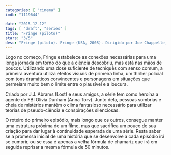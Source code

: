 ```yaml
---
categories: [ "cinema" ]
imdb: "1119644"

date: "2015-12-12"
tags: [ "draft", "series" ]
title: "Fringe (piloto)"
stars: "3/5"
desc: "Fringe (piloto). Fringe (USA, 2008). Dirigido por Joe Chappelle, Brad Anderson, Fred Toye, Jeannot Szwarc, Charles Beeson, Dennis Smith, Akiva Goldsman, Jeffrey G. Hunt, David Straiton. Escrito por J.J. Abrams, Alex Kurtzman, Roberto Orci, J.H. Wyman, Jeff Pinkner, Akiva Goldsman, Graham Roland, Alison Schapker, Josh Singer. Com Anna Torv, Joshua Jackson, Jasika Nicole, John Noble, Lance Reddick, Blair Brown."
---
```

Logo no começo, Fringe estabelece as conexões necessárias para uma longa jornada em torno do que a ciência descobriu, mas está nas mãos de poucos. Utilizando uma dose suficiente de tecniquês com senso comum, a primeira aventura utiliza efeitos visuais de primeira linha, um thriller policial com tons dramáticos convincentes e personagens em situações que permeiam muito bem o limite entre o plausível e a loucura.

Criado por J.J. Abrams (Lost) e seus amigos, a série tem como heroína a agente do FBI Olivia Dunham (Anna Torv). Junto dela, pessoas sombrias e cheia de mistérios mantém o clima fantasioso necessário para utilizar teorias de pseudo-ciência e conspirações silenciosas.

O roteiro do primeiro episódio, mais longo que os outros, consegue manter uma estrutura próxima de um filme, mas que sacrifica um pouco de sua criação para dar lugar à continuidade esperada de uma série. Resta saber se a promessa inicial de uma história que se desenvolve a cada episódio irá se cumprir, ou se essa é apenas a velha fórmula de chamariz que irá em seguida reprisar a mesma fórmula de 50 minutos.
